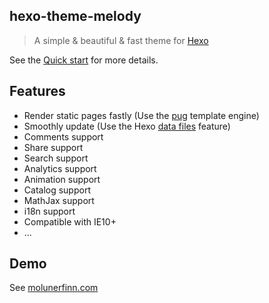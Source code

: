 ## hexo-theme-melody

> A simple & beautiful & fast theme for [Hexo](https://hexo.io/)

See the [Quick start](quickstart.md) for more details.

## Features

* Render static pages fastly (Use the [pug](https://github.com/pugjs/pug) template engine)
* Smoothly update (Use the Hexo [data files](https://hexo.io/docs/data-files.html) feature)
* Comments support
* Share support
* Search support
* Analytics support
* Animation support
* Catalog support
* MathJax support
* i18n support
* Compatible with IE10+
* ...

## Demo

See [molunerfinn.com](https://molunerfinn.com)
